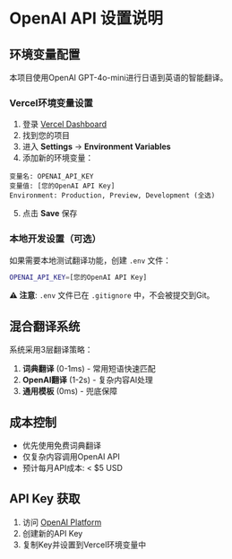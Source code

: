 # OpenAI API 设置说明

## 环境变量配置

本项目使用OpenAI GPT-4o-mini进行日语到英语的智能翻译。

### Vercel环境变量设置

1. 登录 [Vercel Dashboard](https://vercel.com/dashboard)
2. 找到您的项目
3. 进入 **Settings** → **Environment Variables**
4. 添加新的环境变量：

```
变量名: OPENAI_API_KEY
变量值: [您的OpenAI API Key]
Environment: Production, Preview, Development (全选)
```

5. 点击 **Save** 保存

### 本地开发设置（可选）

如果需要本地测试翻译功能，创建 `.env` 文件：

```bash
OPENAI_API_KEY=[您的OpenAI API Key]
```

**⚠️ 注意**: `.env` 文件已在 `.gitignore` 中，不会被提交到Git。

## 混合翻译系统

系统采用3层翻译策略：

1. **词典翻译** (0-1ms) - 常用短语快速匹配
2. **OpenAI翻译** (1-2s) - 复杂内容AI处理  
3. **通用模板** (0ms) - 兜底保障

## 成本控制

- 优先使用免费词典翻译
- 仅复杂内容调用OpenAI API
- 预计每月API成本: < $5 USD

## API Key 获取

1. 访问 [OpenAI Platform](https://platform.openai.com/api-keys)
2. 创建新的API Key
3. 复制Key并设置到Vercel环境变量中 